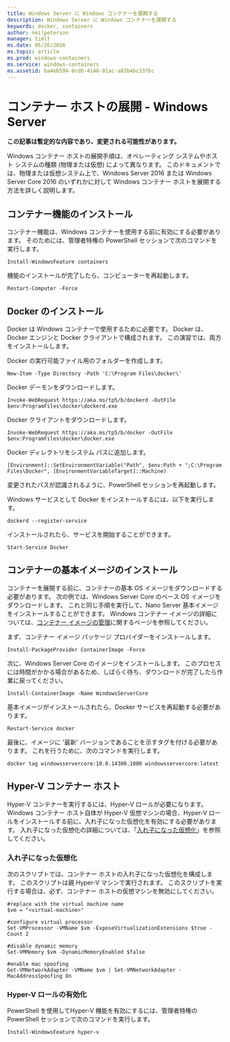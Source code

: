 ```yaml
---
title: Windows Server に Windows コンテナーを展開する
description: Windows Server に Windows コンテナーを展開する
keywords: docker, containers
author: neilpeterson
manager: timlt
ms.date: 05/26/2016
ms.topic: article
ms.prod: windows-containers
ms.service: windows-containers
ms.assetid: ba4eb594-0cdb-4148-81ac-a83b4bc337bc
---
```


# コンテナー ホストの展開 - Windows Server

**この記事は暫定的な内容であり、変更される可能性があります。**

Windows コンテナー ホストの展開手順は、オペレーティング システムやホスト システムの種類 (物理または仮想) によって異なります。 このドキュメントでは、物理または仮想システム上で、Windows Server 2016 または Windows Server Core 2016 のいずれかに対して Windows コンテナー ホストを展開する方法を詳しく説明します。

## コンテナー機能のインストール

コンテナー機能は、Windows コンテナーを使用する前に有効にする必要があります。 そのためには、管理者特権の PowerShell セッションで次のコマンドを実行します。

```none
Install-WindowsFeature containers
```

機能のインストールが完了したら、コンピューターを再起動します。

```none
Restart-Computer -Force
```

## Docker のインストール

Docker は Windows コンテナーで使用するために必要です。 Docker は、Docker エンジンと Docker クライアントで構成されます。 この演習では、両方をインストールします。

Docker の実行可能ファイル用のフォルダーを作成します。

```none
New-Item -Type Directory -Path 'C:\Program Files\docker\'
```

Docker デーモンをダウンロードします。

```none
Invoke-WebRequest https://aka.ms/tp5/b/dockerd -OutFile $env:ProgramFiles\docker\dockerd.exe
```

Docker クライアントをダウンロードします。

```none
Invoke-WebRequest https://aka.ms/tp5/b/docker -OutFile $env:ProgramFiles\docker\docker.exe
```

Docker ディレクトリをシステム パスに追加します。

```none
[Environment]::SetEnvironmentVariable("Path", $env:Path + ";C:\Program Files\Docker", [EnvironmentVariableTarget]::Machine)
```

変更されたパスが認識されるように、PowerShell セッションを再起動します。

Windows サービスとして Docker をインストールするには、以下を実行します。

```none
dockerd --register-service
```

インストールされたら、サービスを開始することができます。

```none
Start-Service Docker
```

## コンテナーの基本イメージのインストール

コンテナーを展開する前に、コンテナーの基本 OS イメージをダウンロードする必要があります。 次の例では、Windows Server Core のベース OS イメージをダウンロードします。 これと同じ手順を実行して、Nano Server 基本イメージをインストールすることができます。 Windows コンテナー イメージの詳細については、[コンテナー イメージの管理](../management/manage_images.md)に関するページを参照してください。

まず、コンテナー イメージ パッケージ プロバイダーをインストールします。

```none
Install-PackageProvider ContainerImage -Force
```

次に、Windows Server Core のイメージをインストールします。 このプロセスには時間がかかる場合があるため、しばらく待ち、ダウンロードが完了したら作業に戻ってください。

```none
Install-ContainerImage -Name WindowsServerCore    
```

基本イメージがインストールされたら、Docker サービスを再起動する必要があります。

```none
Restart-Service docker
```

最後に、イメージに '最新' バージョンであることを示すタグを付ける必要があります。 これを行うために、次のコマンドを実行します。

```none
docker tag windowsservercore:10.0.14300.1000 windowsservercore:latest
```

## Hyper-V コンテナー ホスト

Hyper-V コンテナーを実行するには、Hyper-V ロールが必要になります。 Windows コンテナー ホスト自体が Hyper-V 仮想マシンの場合、Hyper-V ロールをインストールする前に、入れ子になった仮想化を有効にする必要があります。 入れ子になった仮想化の詳細については、「[入れ子になった仮想化]( https://msdn.microsoft.com/en-us/virtualization/hyperv_on_windows/user_guide/nesting)」を参照してください。

### 入れ子になった仮想化

次のスクリプトでは、コンテナー ホストの入れ子になった仮想化を構成します。 このスクリプトは親 Hyper-V マシンで実行されます。 このスクリプトを実行する場合は、必ず、コンテナー ホストの仮想マシンを無効にしてください。

```none
#replace with the virtual machine name
$vm = "<virtual-machine>"

#configure virtual processor
Set-VMProcessor -VMName $vm -ExposeVirtualizationExtensions $true -Count 2

#disable dynamic memory
Set-VMMemory $vm -DynamicMemoryEnabled $false

#enable mac spoofing
Get-VMNetworkAdapter -VMName $vm | Set-VMNetworkAdapter -MacAddressSpoofing On
```

### Hyper-V ロールの有効化

PowerShell を使用してHyper-V 機能を有効にするには、管理者特権の PowerShell セッションで次のコマンドを実行します。

```none
Install-WindowsFeature hyper-v
```


<!--HONumber=Jun16_HO2-->


